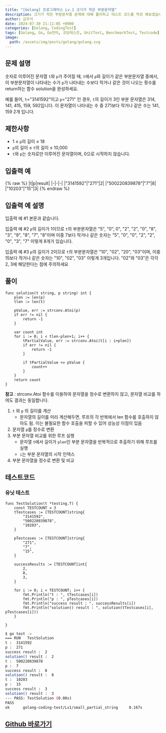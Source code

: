 ```yaml
---
title: "[Golang] 프로그래머스 Lv.1 크기가 작은 부분문자열"
description: 크기가 작은 부분문자열 문제에 대해 풀이하고 테스트 코드를 작성 해보겠습니다.
author: 김우석
date: 2024-07-30 21:11:05 +0900
categories: [Golang, CodingTest]
tags: [Golang, Go, Go언어, 코딩테스트, UnitTest, BenchmarkTest, Testcode]
image:
  path: /assets/img/posts/golang/golang.svg
---
```


## 문제 설명
숫자로 이루어진 문자열 `t`와 `p`가 주어질 때, `t`에서 `p`와 길이가 같은 부분문자열 중에서, 이 부분문자열이 나타내는 수가 `p`가 나타내는 수보다 작거나 같은 것이 나오는 횟수를 return하는 함수 solution을 완성하세요.

예를 들어, `t`="3141592"이고 `p`="271" 인 경우, `t`의 길이가 3인 부분 문자열은 314, 141, 415, 159, 592입니다. 이 문자열이 나타내는 수 중 271보다 작거나 같은 수는 141, 159 2개 입니다.

## 제한사항
- 1 ≤ `p`의 길이 ≤ 18
- `p`의 길이 ≤ `t`의 길이 ≤ 10,000
- `t`와 `p`는 숫자로만 이루어진 문자열이며, 0으로 시작하지 않습니다.

## 입출력 예
{% raw %}
|t|p|result|
|-|-|-|
|"3141592"|"271"|2|
|"500220839878"|"7"|8|
|"10203"|"15"|3|
{% endraw %}

## 입출력 예 설명
입출력 예 #1
본문과 같습니다.

입출력 예 #2
`p`의 길이가 1이므로 `t`의 부분문자열은 "5", "0", 0", "2", "2", "0", "8", "3", "9", "8", "7", "8"이며 이중 7보다 작거나 같은 숫자는 "5", "0", "0", "2", "2", "0", "3", "7" 이렇게 8개가 있습니다.

입출력 예 #3
`p`의 길이가 2이므로 `t`의 부분문자열은 "10", "02", "20", "03"이며, 이중 15보다 작거나 같은 숫자는 "10", "02", "03" 이렇게 3개입니다. "02"와 "03"은 각각 2, 3에 해당한다는 점에 주의하세요

## 풀이 
```golang
func solution(t string, p string) int {
	plen := len(p)
	tlen := len(t)

	pValue, err := strconv.Atoi(p)
	if err != nil {
		return -1
	}

	var count int
	for i := 0; i < tlen-plen+1; i++ {
		tPartialValue, err := strconv.Atoi(t[i : i+plen])
		if err != nil {
			return -1
		}

		if tPartialValue <= pValue {
			count++
		}
	}
	return count
}
```
**참고** : strconv.Atoi 함수를 이용하여 문자열을 정수로 변환하지 않고, 문자열 비교를 하여도 결과는 동일합니다.

1. `t` 와 `p` 의 길이를 계산
	- 문자열의 길이를 미리 계산해두면, 루프의 각 반복에서 len 함수를 호출하지 않아도 됨. 이는 불필요한 함수 호출을 피할 수 있어 성능상 이점이 있음
2. 문자열 `p`를 정수로 변환
3. 부분 문자열 비교를 위한 루프 실행
	- 문자열 `t`에서 길이가 `plen`인 부분 문자열을 반복적으로 추출하기 위해 루프를 실행
	- `i`는 부분 문자열의 시작 인덱스
4. 부분 문자열을 정수로 변환 및 비교

## 테스트코드
### 유닛 테스트
```golang
func TestSolution(t *testing.T) {
	const TESTCOUNT = 3
	tTestcases := [TESTCOUNT]string{
		"3141592",
		"500220839878",
		"10203",
	}

	pTestcases := [TESTCOUNT]string{
		"271",
		"7",
		"15",
	}

	successResults := [TESTCOUNT]int{
		2,
		8,
		3,
	}

	for i := 0; i < TESTCOUNT; i++ {
		fmt.Println("t : ", tTestcases[i])
		fmt.Println("p : ", pTestcases[i])
		fmt.Println("success result : ", successResults[i])
		fmt.Println("solution() result : ", solution(tTestcases[i], pTestcases[i]))
	}

}
```

```bash
$ go test -v
=== RUN   TestSolution
t :  3141592       
p :  271
success result :  2
solution() result :  2
t :  500220839878
p :  7
success result :  8
solution() result :  8
t :  10203
p :  15
success result :  3
solution() result :  3
--- PASS: TestSolution (0.00s)
PASS
ok      golang-coding-test/Lv1/small_partial_string     0.167s
```

## [Github 바로가기](https://github.com/kr-goos/golang-coding-test/tree/master/Lv1/small_partial_string)